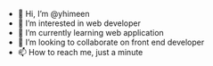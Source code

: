 - 👋 Hi, I’m @yhimeen
- 👀 I’m interested in web developer
- 🌱 I’m currently learning web application
- 💞️ I’m looking to collaborate on front end developer
- 📫 How to reach me, just a minute

<!---
yhimeen/yhimeen is a ✨ special ✨ repository because its `README.md` (this file) appears on your GitHub profile.
You can click the Preview link to take a look at your changes.
--->
